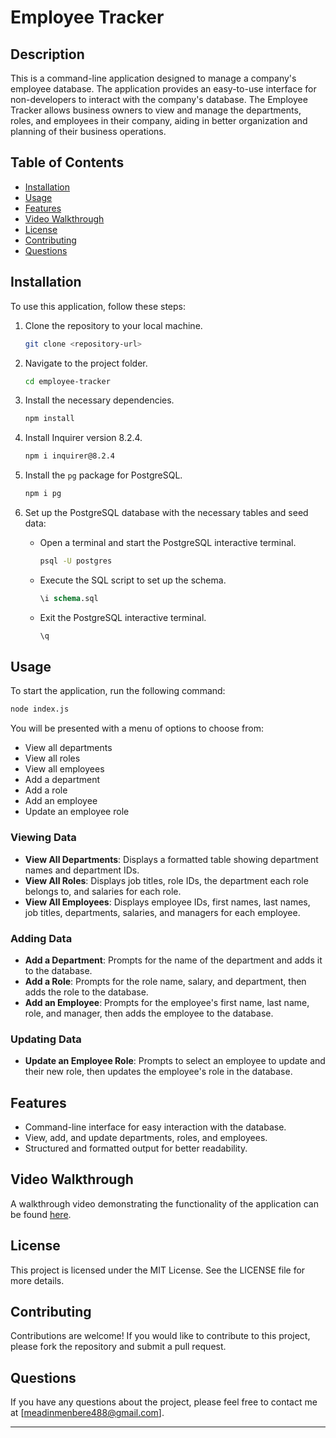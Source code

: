 

# Employee Tracker

## Description

This is a command-line application designed to manage a company's employee database. The application provides an easy-to-use interface for non-developers to interact with the company's database. The Employee Tracker allows business owners to view and manage the departments, roles, and employees in their company, aiding in better organization and planning of their business operations.

## Table of Contents

- [Installation](#installation)
- [Usage](#usage)
- [Features](#features)
- [Video Walkthrough](#video-walkthrough)
- [License](#license)
- [Contributing](#contributing)
- [Questions](#questions)

## Installation

To use this application, follow these steps:

1. Clone the repository to your local machine.
   ```sh
   git clone <repository-url>
   ```

2. Navigate to the project folder.
   ```sh
   cd employee-tracker
   ```

3. Install the necessary dependencies.
   ```sh
   npm install
   ```

4. Install Inquirer version 8.2.4.
   ```sh
   npm i inquirer@8.2.4
   ```

5. Install the `pg` package for PostgreSQL.
   ```sh
   npm i pg
   ```

6. Set up the PostgreSQL database with the necessary tables and seed data:
   - Open a terminal and start the PostgreSQL interactive terminal.
     ```sh
     psql -U postgres
     ```
   - Execute the SQL script to set up the schema.
     ```sql
     \i schema.sql
     ```
   - Exit the PostgreSQL interactive terminal.
     ```sql
     \q
     ```

## Usage

To start the application, run the following command:
```sh
node index.js
```

You will be presented with a menu of options to choose from:
- View all departments
- View all roles
- View all employees
- Add a department
- Add a role
- Add an employee
- Update an employee role

### Viewing Data

- **View All Departments**: Displays a formatted table showing department names and department IDs.
- **View All Roles**: Displays job titles, role IDs, the department each role belongs to, and salaries for each role.
- **View All Employees**: Displays employee IDs, first names, last names, job titles, departments, salaries, and managers for each employee.

### Adding Data

- **Add a Department**: Prompts for the name of the department and adds it to the database.
- **Add a Role**: Prompts for the role name, salary, and department, then adds the role to the database.
- **Add an Employee**: Prompts for the employee's first name, last name, role, and manager, then adds the employee to the database.

### Updating Data

- **Update an Employee Role**: Prompts to select an employee to update and their new role, then updates the employee's role in the database.

## Features

- Command-line interface for easy interaction with the database.
- View, add, and update departments, roles, and employees.
- Structured and formatted output for better readability.

## Video Walkthrough

A walkthrough video demonstrating the functionality of the application can be found [here](https://app.screencastify.com/v3/watch/Fmz5tTcKPIPAVI7gfwI9).

## License

This project is licensed under the MIT License. See the LICENSE file for more details.

## Contributing

Contributions are welcome! If you would like to contribute to this project, please fork the repository and submit a pull request.

## Questions

If you have any questions about the project, please feel free to contact me at [meadinmenbere488@gmail.com].

---

